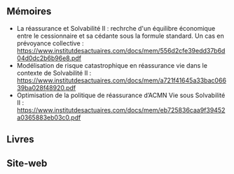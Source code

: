 ## Mémoires

 -  La réassurance et Solvabilité II : rechrche d'un équilibre économique entre le cessionnaire et sa cédante sous la formule standard. Un cas en prévoyance collective : https://www.institutdesactuaires.com/docs/mem/556d2cfe39edd37b6d04d0dc2b6b96e8.pdf
 -  Modélisation de risque catastrophique en réassurance vie dans le contexte de Solvabilité II : https://www.institutdesactuaires.com/docs/mem/a721f41645a33bac06639ba028f48920.pdf
 -  Optimisation de la politique de réassurance d’ACMN Vie sous Solvabilité II : https://www.institutdesactuaires.com/docs/mem/eb725836caa9f39452a0365883eb03c0.pdf

## Livres 

## Site-web
